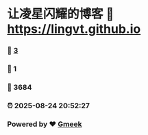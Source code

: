 # 让凌星闪耀的博客 :link: https://lingvt.github.io 
### :page_facing_up: [3](https://lingvt.github.io/tag.html) 
### :speech_balloon: 1 
### :hibiscus: 3684 
### :alarm_clock: 2025-08-24 20:52:27 
### Powered by :heart: [Gmeek](https://github.com/Meekdai/Gmeek)
